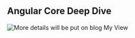 
##  Angular Core Deep Dive 


![More details will be put on blog My View](https://myview.rahulnivi.net/)

